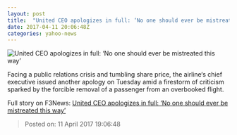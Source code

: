 ```yaml
---
layout: post
title:  "United CEO apologizes in full: ‘No one should ever be mistreated this way’"
date: 2017-04-11 20:06:48Z
categories: yahoo-news
---
```


![United CEO apologizes in full: ‘No one should ever be mistreated this way’](https://s.yimg.com/uu/api/res/1.2/3GlKwWlyl7wpkz5r2b2PDg--/aD04MTA7dz0xNDUyO3NtPTE7YXBwaWQ9eXRhY2h5b24-/https://s.yimg.com/os/creatr-images/GLB/2017-04-10/1d1cc6c0-1e33-11e7-b036-13cffea1c3eb_Screen-Shot-2017-04-10-at-5-05-34-PM.png)

Facing a public relations crisis and tumbling share price, the airline‘s chief executive issued another apology on Tuesday amid a firestorm of criticism sparked by the forcible removal of a passenger from an overbooked flight.


Full story on F3News: [United CEO apologizes in full: ‘No one should ever be mistreated this way’](http://www.f3nws.com/n/FTPVrF)

> Posted on: 11 April 2017 19:06:48
